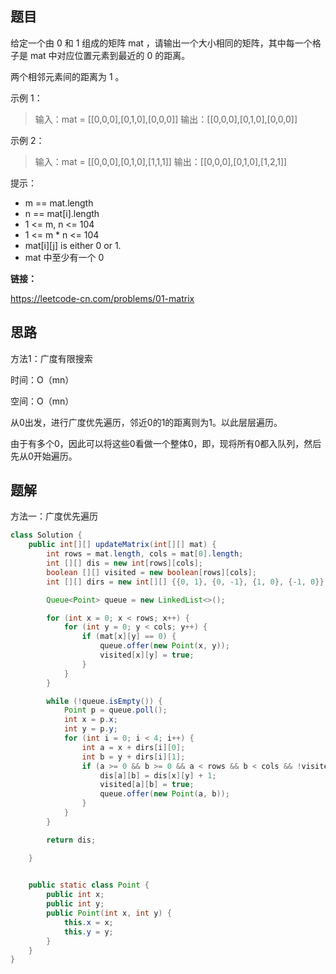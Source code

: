 ## 题目

给定一个由 0 和 1 组成的矩阵 mat ，请输出一个大小相同的矩阵，其中每一个格子是 mat 中对应位置元素到最近的 0 的距离。

两个相邻元素间的距离为 1 。

 

示例 1：



> 输入：mat = [[0,0,0],[0,1,0],[0,0,0]]
> 输出：[[0,0,0],[0,1,0],[0,0,0]]

示例 2：



> 输入：mat = [[0,0,0],[0,1,0],[1,1,1]]
> 输出：[[0,0,0],[0,1,0],[1,2,1]]


提示：

* m == mat.length
* n == mat[i].length
* 1 <= m, n <= 104
* 1 <= m * n <= 104
* mat[i][j] is either 0 or 1.
* mat 中至少有一个 0 

**链接：**

https://leetcode-cn.com/problems/01-matrix

## 思路

方法1：广度有限搜索

时间：O（mn）

空间：O（mn）

从0出发，进行广度优先遍历，邻近0的1的距离则为1。以此层层遍历。

由于有多个0，因此可以将这些0看做一个整体0，即，现将所有0都入队列，然后先从0开始遍历。





## 题解

方法一：广度优先遍历

```java
class Solution {
    public int[][] updateMatrix(int[][] mat) {
        int rows = mat.length, cols = mat[0].length;
        int [][] dis = new int[rows][cols];
        boolean [][] visited = new boolean[rows][cols];
        int [][] dirs = new int[][] {{0, 1}, {0, -1}, {1, 0}, {-1, 0}};

        Queue<Point> queue = new LinkedList<>();

        for (int x = 0; x < rows; x++) {
            for (int y = 0; y < cols; y++) {
                if (mat[x][y] == 0) {
                    queue.offer(new Point(x, y));
                    visited[x][y] = true;
                }
            }
        }

        while (!queue.isEmpty()) {
            Point p = queue.poll();
            int x = p.x;
            int y = p.y;
            for (int i = 0; i < 4; i++) {
                int a = x + dirs[i][0];
                int b = y + dirs[i][1];
                if (a >= 0 && b >= 0 && a < rows && b < cols && !visited[a][b]) {
                    dis[a][b] = dis[x][y] + 1;
                    visited[a][b] = true;
                    queue.offer(new Point(a, b));
                }
            }
        }

        return dis;

    }
    

    public static class Point {
        public int x;
        public int y;
        public Point(int x, int y) {
            this.x = x;
            this.y = y;
        }
    }
}
```


